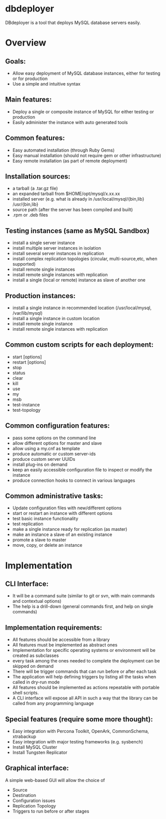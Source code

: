 dbdeployer
==========

DBdeployer is a tool that deploys MySQL database servers easily.

# Overview

## Goals:
* Allow easy deployment of MySQL database instances, either for testing or for production
* Use a simple and intuitive syntax

## Main features:
* Deploy a single or composite instance of MySQL for either testing or production
* Easily administer the instance with auto generated tools

## Common features:
* Easy automated installation (through Ruby Gems)
* Easy manual installation (should not require gem or other infrastructure)
* Easy remote installation (as part of remote deployment)

## Installation sources:
* a tarball (a .tar.gz file)
* an expanded tarball from $HOME/opt/mysql/x.xx.xx
* installed server (e.g. what is already in /usr/local/mysql/{bin,lib} /usr/{bin,lib}
* source path (after the server has been compiled and built)
* .rpm or .deb files

## Testing instances (same as MySQL Sandbox)
* install a single server instance 
* install multiple server instances in isolation
* install several server instances in replication
* install complex replication topologies (circular, multi-source,etc, when supported)
* install remote single instances
* install remote single instances with replication
* install a single (local or remote) instance as slave of another one

## Production instances:
* install a single instance in recommended location (/usr/local/mysql, /var/lib/mysql)
* install a single instance in custom location 
* install remote single instance
* install remote single instances with replication

## Common custom scripts for each deployment:
* start [options] 
* restart  [options]
* stop
* status 
* clear 
* kill 
* use 
* my
* msb
* test-instance
* test-topology

## Common configuration features:
* pass some options on the command line
* allow different options for master and slave
* allow using a my.cnf as template
* produce automatic or custom server-ids
* produce custom server UUIDs
* install plug-ins on demand
* keep an easily accessible configuration file to inspect or modify the instance
* produce connection hooks to connect in various languages

## Common administrative tasks:
* Update configuration files with new/different options
* start or restart an instance with different options
* test basic instance functionality
* test replication
* make a single instance ready for replication (as master)
* make an instance a slave of an existing instance
* promote a slave to master
* move, copy, or delete an instance

# Implementation

## CLI Interface:
* It will be a command suite (similar to git or svn, with main commands and contextual options)
* The help is a drill-down (general commands first, and help on single commands)

## Implementation requirements:
* All features should be accessible from a library
* All features must be implemented as abstract ones
* Implementation for specific operating systems or environment will be created as subclasses
* every task among the ones needed to complete the deployment can be skipped on demand
* There will be trigger commands that can run before or after each task 
* The application will help defining triggers by listing all the tasks when called in dry-run mode
* All features should be implemented as actions repeatable with portable shell scripts.
* A CLI interface will expose all API in such a way that the library can be called from any programming language

## Special features (require some more thought):
* Easy integration with Percona Toolkit, OpenArk, CommonSchema, xtrabackup
* Easy integration with major testing frameworks (e.g. sysbench)
* Install MySQL Cluster
* Install Tungsten Replicator

## Graphical interface:
A simple web-based GUI will allow the choice of

* Source
* Destination
* Configuration issues
* Replication Topology
* Triggers to run before or after stages

